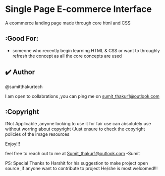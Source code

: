 
# Single Page E-commerce Interface

A ecommerce landing page made through core html and CSS 

## :Good For:

-   someone who recently begin learning HTML & CSS or want to throughly refresh the concept as all the core concepts are used

## :heavy_check_mark: Author
@sumitthakurtech

I am open to collabrations ,you can ping me on 
sumit_thakur1@outlook.com

## :Copyright

fNot Applicable ,anyone looking to use it for fair use can absolutely use without worring about copyright (Just ensure to check the copyright policies of the image resources



Enjoy!!!

feel free to reach out to me at Sumit_thakur1@outlook.com
-Sumit


PS: Special Thanks to Harshit for his suggestion to make project open source ,if anyone want to contribute to project He/she is most welcomed!!!
